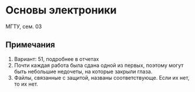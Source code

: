 # Основы электроники

МГТУ, сем. 03

## Примечания

1. Вариант: 51, подробнее в отчетах
2. Почти каждая работа была сдана одной из первых, поэтому могут быть небольшие недочеты, на которые закрыли глаза.
3. Файлы, связанные с защитой, названы соответствующе. Если их нет, то их нет.
